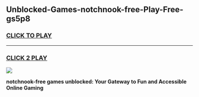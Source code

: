 
## Unblocked-Games-notchnook-free-Play-Free-gs5p8
<h3>
<a href="https://premium76.site?title=notchnook-free&ref=22A">CLICK TO PLAY</a></h3>
<hr>

<h3>
<a href="https://premium76.site?title=notchnook-free&ref=22A">CLICK 2 PLAY</a>
  
</h3>

<a href="https://premium76.site?title=notchnook-free&ref=22A"><img src="https://clearcache.store/games.png"></a>


**notchnook-free games unblocked: Your Gateway to Fun and Accessible Online Gaming**
